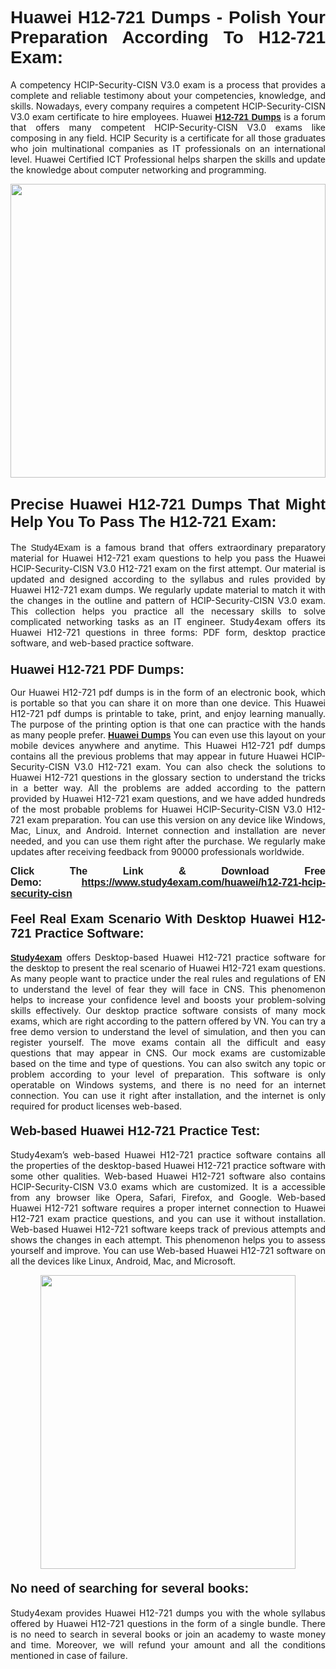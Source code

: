 <h1 style="text-align: justify;"><strong><span style="font-family:Lucida Sans Unicode,Lucida Grande,sans-serif;">Huawei H12-721 Dumps - Polish Your Preparation According To H12-721 Exam:</span></strong></h1>

<p style="text-align: justify;">A competency HCIP-Security-CISN V3.0 exam is a process that provides a complete and reliable testimony about your competencies, knowledge, and skills. Nowadays, every company requires a competent HCIP-Security-CISN V3.0 exam certificate to hire employees. Huawei <a href="https://www.study4exam.com/huawei/h12-721-valid-dumps"><span style="font-family:Verdana,Geneva,sans-serif;"><strong>H12-721 Dumps</strong></span></a> is a forum that offers many competent HCIP-Security-CISN V3.0 exams like composing in any field. HCIP Security is a certificate for all those graduates who join multinational companies as IT professionals on an international level. Huawei Certified ICT Professional helps sharpen the skills and update the knowledge about computer networking and programming.</p>

<p style="text-align: justify;"><a href="https://www.study4exam.com/huawei/h12-721-hcip-security-cisn"><img alt="" src="https://www.thequestionanswers.com/wp-content/uploads/2022/06/S4E-Cert-Exams-Questions-Banner.webp" style="width: 100%; height: 470px;" /></a></p>

<h2 style="text-align: justify;"><span style="font-family:Lucida Sans Unicode,Lucida Grande,sans-serif;"><strong><span style="font-size:24px;">Precise Huawei H12-721 Dumps That Might Help You To Pass The H12-721 Exam:</span></strong></span></h2>

<p style="text-align: justify;">The <span style="font-family:Lucida Sans Unicode,Lucida Grande,sans-serif;">Study4Exam</span> is a famous brand that offers extraordinary preparatory material for Huawei H12-721 exam questions to help you pass the Huawei HCIP-Security-CISN V3.0 H12-721 exam on the first attempt. Our material is updated and designed according to the syllabus and rules provided by Huawei H12-721 exam dumps. We regularly update material to match it with the changes in the outline and pattern of HCIP-Security-CISN V3.0 exam. This collection helps you practice all the necessary skills to solve complicated networking tasks as an IT engineer. Study4exam offers its Huawei H12-721 questions in three forms: PDF form, desktop practice software, and web-based practice software. </p>

<h3 style="text-align: justify;"><strong><span style="font-size:20px;"><span style="font-family:Lucida Sans Unicode,Lucida Grande,sans-serif;">Huawei H12-721 PDF Dumps:</span></span></strong></h3>

<p style="text-align: justify;">Our Huawei H12-721 pdf dumps is in the form of an electronic book, which is portable so that you can share it on more than one device. This Huawei H12-721 pdf dumps is printable to take, print, and enjoy learning manually. The purpose of the printing option is that one can practice with the hands as many people prefer. <a href="https://www.study4exam.com/huawei-exams"><span style="font-family:Lucida Sans Unicode,Lucida Grande,sans-serif;"><strong>Huawei Dumps</strong></span></a> You can even use this layout on your mobile devices anywhere and anytime. This Huawei H12-721 pdf dumps contains all the previous problems that may appear in future Huawei HCIP-Security-CISN V3.0 H12-721 exam. You can also check the solutions to Huawei H12-721 questions in the glossary section to understand the tricks in a better way. All the problems are added according to the pattern provided by Huawei H12-721 exam questions, and we have added hundreds of the most probable problems for Huawei HCIP-Security-CISN V3.0 H12-721 exam preparation. You can use this version on any device like Windows, Mac, Linux, and Android. Internet connection and installation are never needed, and you can use them right after the purchase. We regularly make updates after receiving feedback from 90000 professionals worldwide.</p>

<p style="text-align: justify;"><span style="font-family:Lucida Sans Unicode,Lucida Grande,sans-serif;"><strong><span style="font-size:16px;">Click The Link & Download Free Demo:</span></strong></span> <strong><span style="font-family:Lucida Sans Unicode,Lucida Grande,sans-serif;"><span style="font-size:16px;"><a href="https://www.study4exam.com/huawei/h12-721-hcip-security-cisn">https://www.study4exam.com/huawei/h12-721-hcip-security-cisn</a></span></span></strong></p>

<h4 style="text-align: justify;"><strong><span style="font-family:Lucida Sans Unicode,Lucida Grande,sans-serif;"><span style="font-size:20px;">Feel Real Exam Scenario With Desktop Huawei H12-721 Practice Software:</span></span></strong></h4>

<p style="text-align: justify;"><a href="https://www.study4exam.com/"><span style="font-family:Verdana,Geneva,sans-serif;"><strong>Study4exam</strong></span></a> offers Desktop-based Huawei H12-721 practice software for the desktop to present the real scenario of Huawei H12-721 exam questions. As many people want to practice under the real rules and regulations of EN to understand the level of fear they will face in CNS. This phenomenon helps to increase your confidence level and boosts your problem-solving skills effectively. Our desktop practice software consists of many mock exams, which are right according to the pattern offered by VN. You can try a free demo version to understand the level of simulation, and then you can register yourself. The move exams contain all the difficult and easy questions that may appear in CNS. Our mock exams are customizable based on the time and type of questions. You can also switch any topic or problem according to your level of preparation. This software is only operatable on Windows systems, and there is no need for an internet connection. You can use it right after installation, and the internet is only required for product licenses web-based. </p>

<h4 style="text-align: justify;"><span style="font-family:Lucida Sans Unicode,Lucida Grande,sans-serif;"><strong><span style="font-size:20px;">Web-based Huawei H12-721 Practice Test:</span></strong></span></h4>

<p style="text-align: justify;">Study4exam’s web-based Huawei H12-721 practice software contains all the properties of the desktop-based Huawei H12-721 practice software with some other qualities. Web-based Huawei H12-721 software also contains HCIP-Security-CISN V3.0 exams which are customized. It is a accessible from any browser like Opera, Safari, Firefox, and Google. Web-based Huawei H12-721 software requires a proper internet connection to Huawei H12-721 exam practice questions, and you can use it without installation. Web-based Huawei H12-721 software keeps track of previous attempts and shows the changes in each attempt. This phenomenon helps you to assess yourself and improve. You can use Web-based Huawei H12-721 software on all the devices like Linux, Android, Mac, and Microsoft.</p>

<p style="text-align: center;"><a href="https://www.study4exam.com/huawei/h12-721-hcip-security-cisn"><img alt="" src="https://www.thequestionanswers.com/wp-content/uploads/2022/06/S4E-Cert-Exams-Questions-Discount-Banner.webp" style="width: 90%; height: 470px;" /></a></p>

<h4 style="text-align: justify;"><span style="font-family:Lucida Sans Unicode,Lucida Grande,sans-serif;"><strong><span style="font-size:20px;">No need of searching for several books:</span></strong></span></h4>

<p style="text-align: justify;">Study4exam provides Huawei H12-721 dumps you with the whole syllabus offered by Huawei H12-721 questions in the form of a single bundle. There is no need to search in several books or join an academy to waste money and time. Moreover, we will refund your amount and all the conditions mentioned in case of failure.</p>
